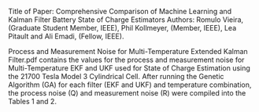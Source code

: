 Title of Paper: Comprehensive Comparison of Machine Learning and Kalman Filter Battery State of Charge Estimators
Authors: Romulo Vieira, (Graduate Student Member, IEEE), Phil Kollmeyer, (Member, IEEE), Lea Pitault and Ali Emadi, (Fellow, IEEE).

Process and Measurement Noise for Multi-Temperature Extended Kalman Filter.pdf contains the values for the process and measurement noise for Multi-Temperature EKF and UKF used for State of Charge Estimation using
the 21700 Tesla Model 3 Cylindrical Cell.
After running the Genetic Algorithm (GA) for each filter (EKF and UKF) and temperature combination, the process noise (Q) and measurement noise (R) were compiled into the Tables 1 and 2.

